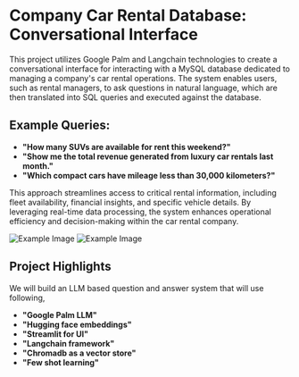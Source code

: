 # Company Car Rental Database: Conversational Interface

This project utilizes Google Palm and Langchain technologies to create a conversational interface for interacting with a MySQL database dedicated to managing a company's car rental operations. The system enables users, such as rental managers, to ask questions in natural language, which are then translated into SQL queries and executed against the database.

## Example Queries:
- **"How many SUVs are available for rent this weekend?"**
- **"Show me the total revenue generated from luxury car rentals last month."**
- **"Which compact cars have mileage less than 30,000 kilometers?"**

This approach streamlines access to critical rental information, including fleet availability, financial insights, and specific vehicle details. By leveraging real-time data processing, the system enhances operational efficiency and decision-making within the car rental company.

![Example Image](images/Preview1.png)
![Example Image](images/Preview2.png)

## Project Highlights
We will build an LLM based question and answer system that will use following,
- **"Google Palm LLM"**
- **"Hugging face embeddings"**
- **"Streamlit for UI"**
- **"Langchain framework"**
- **"Chromadb as a vector store"**
- **"Few shot learning"**
